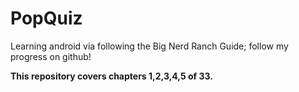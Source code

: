 # PopQuiz

Learning android via following the Big Nerd Ranch Guide; follow my progress on github! 

**This repository covers chapters 1,2,3,4,5 of 33.**


